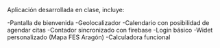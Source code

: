 Aplicación desarrollada en clase, incluye:

-Pantalla de bienvenida
-Geolocalizador
-Calendario con posibilidad de agendar citas
-Contador sincronizado con firebase
-Login básico
-Widet personalizado (Mapa FES Aragón)
-Calculadora funcional